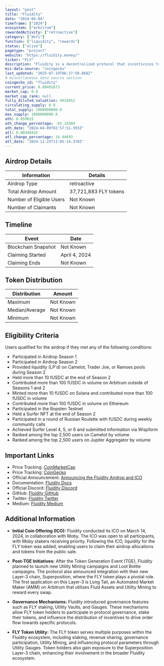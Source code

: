 ```yaml
---
layout: "post"
title: "Fluidity"
date: "2024-04-04"
timeframe: ["2024"]
ecosystem: ["arbitrum"]
rewardedActivity: ["retroactive"]
category: ["defi"]
function: ["liquidity", "rewards"]
status: ["alive"]
pagetype: "project"
website: "https://fluidity.money/"
ticker: "FLY"
description: "Fluidity is a decentralized protocol that incentivizes transaction activity by rewarding users for utilizing their assets, aiming to increase volume and utility within the DeFi ecosystem."
mis-data-source: "coingecko"
last_updated: "2025-07-19T06:27:50.868Z"
# miscellaneous data source section
coingecko_id: "fluidity"
current_price: 0.00401673
market_cap: 0.0
market_cap_rank: null
fully_diluted_valuation: 4016652
circulating_supply: 0.0
total_supply: 1000000000.0
max_supply: 1000000000.0
ath: 0.059015
ath_change_percentage: -93.19389
ath_date: "2024-04-09T02:57:51.393Z"
atl: 0.00349435
atl_change_percentage: 14.94693
atl_date: "2024-11-25T11:05:14.378Z"
---
```


## Airdrop Details

| Information              | Details               |
| ------------------------ | --------------------- |
| Airdrop Type             | retroactive           |
| Total Airdrop Amount     | 37,721,883 FLY tokens |
| Number of Eligible Users | Not Known             |
| Number of Claimants      | Not Known             |

## Timeline

| Event               | Date          |
| ------------------- | ------------- |
| Blockchain Snapshot | Not Known     |
| Claiming Started    | April 4, 2024 |
| Claiming Ends       | Not Known     |

## Token Distribution

| Distribution   | Amount    |
| -------------- | --------- |
| Maximum        | Not Known |
| Median/Average | Not Known |
| Minimum        | Not Known |

## Eligibility Criteria

Users qualified for the airdrop if they met any of the following conditions:

- Participated in Airdrop Season 1
- Participated in Airdrop Season 2
- Provided liquidity (LP'd) on Camelot, Trader Joe, or Ramses pools during Season 2
- Held more than 10 fUSDC at the end of Season 2
- Contributed more than 100 fUSDC in volume on Arbitrum outside of Seasons 1 and 2
- Minted more than 10 fUSDC on Solana and contributed more than 100 fUSDC in volume
- Contributed more than 100 fUSDC in volume on Ethereum
- Participated in the Ropsten Testnet
- Held a Surfer NFT at the end of Season 2
- Participated in a round of Russian Roulette with fUSDC during weekly community calls
- Achieved Surfer Level 4, 5, or 6 and submitted information via Wispform
- Ranked among the top 2,500 users on Camelot by volume
- Ranked among the top 2,500 users on Jupiter Aggregator by volume

## Important Links

- Price Tracking: [CoinMarketCap](https://coinmarketcap.com/currencies/fluidity)
- Price Tracking: [CoinGecko](https://www.coingecko.com/en/coins/fluidity)
- Official Announcement: [Announcing the Fluidity Airdrop and ICO](https://blog.fluidity.money/announcing-the-fluidity-airdrop-and-ico-4c72172acb64)
- Documentation: [Fluidity Docs](https://docs.fluidity.money/)
- Official Discord: [Fluidity Discord](https://discord.gg/fluidity)
- GitHub: [Fluidity GitHub](https://github.com/fluidity-money)
- Twitter: [Fluidity Twitter](https://twitter.com/fluiditylabs)
- Medium: [Fluidity Medium](https://blog.fluidity.money/)

## Additional Information

- **Initial Coin Offering (ICO):** Fluidity conducted its ICO on March 14, 2024, in collaboration with Moby. The ICO was open to all participants, with Moby stakers receiving priority. Following the ICO, liquidity for the FLY token was added, enabling users to claim their airdrop allocations and tokens from the public sale.

- **Post-TGE Initiatives:** After the Token Generation Event (TGE), Fluidity planned to launch new Utility Mining campaigns and Loot Bottle campaigns. The protocol also announced integration with their new Layer-3 chain, Superposition, where the FLY token plays a pivotal role. The first application on this Layer-3 is Long Tail, an Automated Market Maker (AMM) on Arbitrum that utilizes Fluid Assets and Utility Mining to reward every swap.

- **Governance Mechanisms:** Fluidity introduced governance features such as FLY staking, Utility Vaults, and Gauges. These mechanisms allow FLY token holders to participate in protocol governance, stake their tokens, and influence the distribution of incentives to drive order flow towards specific protocols.

- **FLY Token Utility:** The FLY token serves multiple purposes within the Fluidity ecosystem, including staking, revenue sharing, governance participation, Utility Mining, and influencing protocol parameters through Utility Gauges. Token holders also gain exposure to the Superposition Layer-3 chain, enhancing their involvement in the broader Fluidity ecosystem.